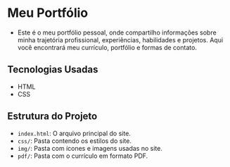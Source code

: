 # Meu Portfólio

* Este é o meu portfólio pessoal, onde compartilho informações sobre minha trajetória profissional, experiências, habilidades e projetos. Aqui você encontrará meu currículo, portfólio e formas de contato.

## Tecnologias Usadas

- HTML
- CSS


## Estrutura do Projeto

- `index.html`: O arquivo principal do site.
- `css/`: Pasta contendo os estilos do site.
- `img/`: Pasta com ícones e imagens usadas no site.
- `pdf/`: Pasta com o currículo em formato PDF.



